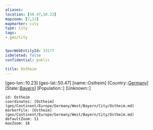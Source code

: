 ```yaml
---
aliases: 
location: [50.47,10.23]
mapzoom: [7,12] 
mapmarker: city 
type: City
tags:
- geo/City


SpocWebEntityId: 33177
isDeleted: false
confidential: public

title: Ostheim
---
```

[geo-lon::10.23]
[geo-lat::50.47]
[name::Ostheim]
[Country::[Germany](geo/Continent/Europe/Germany.md)]
[State::[Bayern](geo/Continent/Europe/Germany/West/Bayern.md)]
[Population::]
[Unknown::]


```leaflet
id: Ostheim
coordinates: [Ostheim](geo/Continent/Europe/Germany/West/Bayern/City/Ostheim.md)
markerFile: [Ostheim](geo/Continent/Europe/Germany/West/Bayern/City/Ostheim.md)
defaultZoom: 11 
maxZoom: 18
```


